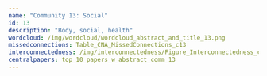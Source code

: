 ```yaml
---
name: "Community 13: Social"
id: 13
description: "Body, social, health"
wordcloud: /img/wordcloud/wordcloud_abstract_and_title_13.png
missedconnections: Table_CNA_MissedConnections_c13
interconnectedness: /img/interconnectedness/Figure_Interconnectedness_c13.png
centralpapers: top_10_papers_w_abstract_comm_13
---
```

